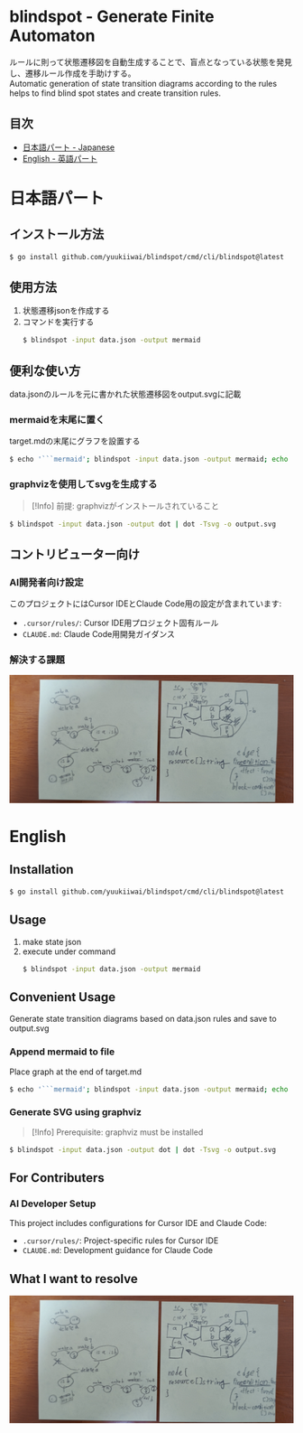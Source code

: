 # blindspot - Generate Finite Automaton
ルールに則って状態遷移図を自動生成することで、盲点となっている状態を発見し、遷移ルール作成を手助けする。  
Automatic generation of state transition diagrams according to the rules helps to find blind spot states and create transition rules.
## 目次
- [日本語パート - Japanese](#日本語パート)
- [English - 英語パート](#english)

# 日本語パート
## インストール方法
```sh
$ go install github.com/yuukiiwai/blindspot/cmd/cli/blindspot@latest
```

## 使用方法
1. 状態遷移jsonを作成する
2. コマンドを実行する
    ```sh
    $ blindspot -input data.json -output mermaid
    ```

## 便利な使い方
data.jsonのルールを元に書かれた状態遷移図をoutput.svgに記載

### mermaidを末尾に置く
target.mdの末尾にグラフを設置する
```sh
$ echo '```mermaid'; blindspot -input data.json -output mermaid; echo '```' >> target.md
```

### graphvizを使用してsvgを生成する
> [!Info]
> 前提: graphvizがインストールされていること

```sh
$ blindspot -input data.json -output dot | dot -Tsvg -o output.svg
```

## コントリビューター向け
### AI開発者向け設定
このプロジェクトにはCursor IDEとClaude Code用の設定が含まれています:
- `.cursor/rules/`: Cursor IDE用プロジェクト固有ルール
- `CLAUDE.md`: Claude Code用開発ガイダンス

### 解決する課題
![初期案](./1st-design.jpg)

# English
## Installation
```sh
$ go install github.com/yuukiiwai/blindspot/cmd/cli/blindspot@latest
```

## Usage
1. make state json
2. execute under command
    ```sh
    $ blindspot -input data.json -output mermaid
    ```

## Convenient Usage
Generate state transition diagrams based on data.json rules and save to output.svg

### Append mermaid to file
Place graph at the end of target.md
```sh
$ echo '```mermaid'; blindspot -input data.json -output mermaid; echo '```' >> target.md
```

### Generate SVG using graphviz
> [!Info]
> Prerequisite: graphviz must be installed

```sh
$ blindspot -input data.json -output dot | dot -Tsvg -o output.svg
```

## For Contributers
### AI Developer Setup
This project includes configurations for Cursor IDE and Claude Code:
- `.cursor/rules/`: Project-specific rules for Cursor IDE
- `CLAUDE.md`: Development guidance for Claude Code

## What I want to resolve
![1st disign](./1st-design.jpg)
